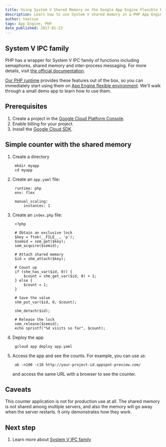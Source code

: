 ```yaml
---
title: Using System V Shared Memory on the Google App Engine Flexible PHP Runtime
description: Learn how to use System V shared memory in a PHP App Engine flexible environment app.
author: tmatsuo
tags: App Engine, PHP
date_published: 2017-01-23
---
```

## System V IPC family

PHP has a wrapper for System V IPC family of functions including
semaphores, shared memory and inter-process messaging. For more
details, visit
[the official documentation](http://php.net/manual/en/intro.sem.php).

[Our PHP runtime](https://github.com/googlecloudplatform/php-docker)
provides these features out of the box, so you can immediately start
using them on [App Engine flexible environment](https://cloud.google.com/appengine/docs/flexible/).
We'll walk through a small demo app to learn how to use them.

## Prerequisites

1. Create a project in the [Google Cloud Platform Console](https://console.cloud.google.com/).
1. Enable billing for your project.
1. Install the [Google Cloud SDK](https://cloud.google.com/sdk/).

## Simple counter with the shared memory

1. Create a directory

        mkdir myapp
        cd myapp

1. Create an `app.yaml` file:

        runtime: php
        env: flex

        manual_scaling:
            instances: 1

1. Create an `index.php` file:

        <?php

        # Obtain an exclusive lock
        $key = ftok(__FILE__, 'p');
        $semid = sem_get($key);
        sem_acquire($semid);

        # Attach shared memory
        $id = shm_attach($key);

        # Count up
        if (shm_has_var($id, 0)) {
            $count = shm_get_var($id, 0) + 1;
        } else {
            $count = 1;
        }

        # Save the value
        shm_put_var($id, 0, $count);

        shm_detach($id);

        # Release the lock
        sem_release($semid);
        echo sprintf("%d visits so far", $count);

1. Deploy the app

        gcloud app deploy app.yaml


1. Access the app and see the counts. For example, you can use `ab`:

        ab -n100 -c10 http://your-project-id.appspot-preview.com/

   and access the same URL with a browser to see the counter.

## Caveats

This counter application is not for production use at all. The shared
memory is not shared among multiple servers, and also the memory will
go away when the server restarts. It only demonstrates how they work.

## Next step

1. Learn more about [System V IPC family](http://php.net/manual/en/intro.sem.php)
